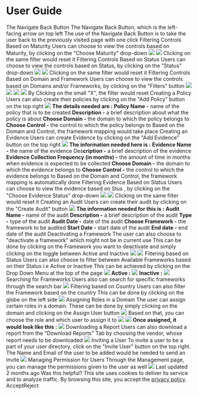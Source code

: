 
# User Guide
The Navigate Back Button[](https://docs.zeron.one/zeron-compliance/user-guide#the-navigate-back-button)
The Navigate Back Button, which is the left-facing arrow on top left 
The use of the Navigate Back Button is to take the user back to the previously visited page with one click 
Filtering Controls Based on Maturity [](https://docs.zeron.one/zeron-compliance/user-guide#filtering-controls-based-on-maturity)
Users can choose to view the controls based on Maturity, by clicking on the "Choose Maturity" drop-down 
![](https://docs.zeron.one/~gitbook/image?url=https%3A%2F%2F2369257091-files.gitbook.io%2F%7E%2Ffiles%2Fv0%2Fb%2Fgitbook-x-prod.appspot.com%2Fo%2Fspaces%252FNvBtBGH5RnvS9IY79liz%252Fuploads%252FwYleWLHLh8U8EDkf18aL%252FScreenshot%25202025-04-07%2520at%25203.29.45%25E2%2580%25AFPM.png%3Falt%3Dmedia%26token%3Da2825667-8bac-4129-b695-56a738fde244&width=768&dpr=4&quality=100&sign=620907a5&sv=2)
![](https://docs.zeron.one/~gitbook/image?url=https%3A%2F%2F2369257091-files.gitbook.io%2F%7E%2Ffiles%2Fv0%2Fb%2Fgitbook-x-prod.appspot.com%2Fo%2Fspaces%252FNvBtBGH5RnvS9IY79liz%252Fuploads%252FzucH8foc3AQX2ooa7OWr%252FScreenshot%25202025-04-07%2520at%25203.30.04%25E2%2580%25AFPM.png%3Falt%3Dmedia%26token%3Df5e3ce86-e1f9-42f8-9e16-5b0f777147d9&width=768&dpr=4&quality=100&sign=c7e72884&sv=2)
Clicking on the same filter would reset it 
Filtering Controls Based on Status [](https://docs.zeron.one/zeron-compliance/user-guide#filtering-controls-based-on-status)
Users can choose to view the controls based on Status, by clicking on the "Status" drop-down 
![](https://docs.zeron.one/~gitbook/image?url=https%3A%2F%2F2369257091-files.gitbook.io%2F%7E%2Ffiles%2Fv0%2Fb%2Fgitbook-x-prod.appspot.com%2Fo%2Fspaces%252FNvBtBGH5RnvS9IY79liz%252Fuploads%252FfTrssQVuNAzKJZGxtnx4%252FScreenshot%25202025-04-07%2520at%25203.33.01%25E2%2580%25AFPM.png%3Falt%3Dmedia%26token%3D33e21e2b-ae21-4bae-9e00-344820929893&width=768&dpr=4&quality=100&sign=83b7587&sv=2)
![](https://docs.zeron.one/~gitbook/image?url=https%3A%2F%2F2369257091-files.gitbook.io%2F%7E%2Ffiles%2Fv0%2Fb%2Fgitbook-x-prod.appspot.com%2Fo%2Fspaces%252FNvBtBGH5RnvS9IY79liz%252Fuploads%252F2sS1QHKaFdcaBcbwOlZG%252FScreenshot%25202025-04-07%2520at%25203.33.17%25E2%2580%25AFPM.png%3Falt%3Dmedia%26token%3D6d49171a-c530-41b1-83e8-a64ff15d66e8&width=768&dpr=4&quality=100&sign=feb7e35a&sv=2)
Clicking on the same filter would reset it 
Filtering Controls Based on Domain and Framework [](https://docs.zeron.one/zeron-compliance/user-guide#filtering-controls-based-on-domain-and-framework)
Users can choose to view the controls based on Domains and/or Frameworks, by clicking on the "Filters" button 
![](https://docs.zeron.one/~gitbook/image?url=https%3A%2F%2F2369257091-files.gitbook.io%2F%7E%2Ffiles%2Fv0%2Fb%2Fgitbook-x-prod.appspot.com%2Fo%2Fspaces%252FNvBtBGH5RnvS9IY79liz%252Fuploads%252F6ujFSeC7izifJAFJywRm%252FScreenshot%25202025-04-07%2520at%25203.35.28%25E2%2580%25AFPM.png%3Falt%3Dmedia%26token%3D49ac29a1-2a23-4d01-867d-1cb6e3d02d06&width=768&dpr=4&quality=100&sign=be4d9c7d&sv=2)
![](https://docs.zeron.one/~gitbook/image?url=https%3A%2F%2F2369257091-files.gitbook.io%2F%7E%2Ffiles%2Fv0%2Fb%2Fgitbook-x-prod.appspot.com%2Fo%2Fspaces%252FNvBtBGH5RnvS9IY79liz%252Fuploads%252F3Z53Vfx0XnfM78HdnoQo%252FScreenshot%25202025-04-07%2520at%25203.35.40%25E2%2580%25AFPM.png%3Falt%3Dmedia%26token%3D754191bd-279a-4a79-8b47-d5d7a00b0d4c&width=768&dpr=4&quality=100&sign=7a65cc40&sv=2)
![](https://docs.zeron.one/~gitbook/image?url=https%3A%2F%2F2369257091-files.gitbook.io%2F%7E%2Ffiles%2Fv0%2Fb%2Fgitbook-x-prod.appspot.com%2Fo%2Fspaces%252FNvBtBGH5RnvS9IY79liz%252Fuploads%252Frkn17oP31wzBkQkh4P35%252FScreenshot%25202025-04-07%2520at%25203.35.59%25E2%2580%25AFPM.png%3Falt%3Dmedia%26token%3D90c47a68-4ed1-48d8-bf23-4f2e3d0a1760&width=768&dpr=4&quality=100&sign=5d9b8abc&sv=2)
![](https://docs.zeron.one/~gitbook/image?url=https%3A%2F%2F2369257091-files.gitbook.io%2F%7E%2Ffiles%2Fv0%2Fb%2Fgitbook-x-prod.appspot.com%2Fo%2Fspaces%252FNvBtBGH5RnvS9IY79liz%252Fuploads%252FuVn1V3cItDtEKP5jlpjq%252FScreenshot%25202025-04-07%2520at%25203.36.17%25E2%2580%25AFPM.png%3Falt%3Dmedia%26token%3Db5421438-e803-4d7a-8490-6c61cd6000c0&width=768&dpr=4&quality=100&sign=2952fa54&sv=2)
By Clicking on the small "X", the filter would reset 
Creating a Policy [](https://docs.zeron.one/zeron-compliance/user-guide#creating-a-policy)
Users can also create their policies by clicking on the "Add Policy" button on the top right
![](https://docs.zeron.one/~gitbook/image?url=https%3A%2F%2F2369257091-files.gitbook.io%2F%7E%2Ffiles%2Fv0%2Fb%2Fgitbook-x-prod.appspot.com%2Fo%2Fspaces%252FNvBtBGH5RnvS9IY79liz%252Fuploads%252FtUaPIjTyRe2V2okAtBft%252FScreenshot%25202025-04-07%2520at%25201.07.07%25E2%2580%25AFPM.png%3Falt%3Dmedia%26token%3D3836ff69-b1c8-4799-8db5-579b80f01395&width=768&dpr=4&quality=100&sign=243849ee&sv=2)
**The details needed are :**
**Policy Name -** name of the policy that is to be created 
**Description -** a brief description about what the policy is about 
**Choose Domain -** the domain to which the policy belongs to
**Choose Control -** the control to which the policy belongs to 
Based on the Domain and Control, the framework mapping would take place 
Creating an Evidence[](https://docs.zeron.one/zeron-compliance/user-guide#creating-an-evidence)
Users can create Evidence by clicking on the "Add Evidence" button on the top right 
![](https://docs.zeron.one/~gitbook/image?url=https%3A%2F%2F2369257091-files.gitbook.io%2F%7E%2Ffiles%2Fv0%2Fb%2Fgitbook-x-prod.appspot.com%2Fo%2Fspaces%252FNvBtBGH5RnvS9IY79liz%252Fuploads%252FvEclMhYvegnq0LScXcoh%252FScreenshot%25202025-04-07%2520at%25201.13.33%25E2%2580%25AFPM.png%3Falt%3Dmedia%26token%3Dc3f12f3c-81dd-411b-bc98-e61797742c2e&width=768&dpr=4&quality=100&sign=1375379f&sv=2)
**The information needed here is :**
**Evidence Name -** the name of the evidence 
Des**cription -** a brief description of the evidence 
**Evidence Collection Frequency (in months) -** the amount of time in months when evidence is expected to be collected 
**Choose Domain -** the domain to which the evidence belongs to
**Choose Control -** the control to which the evidence belongs to
Based on the Domain and Control, the framework mapping is automatically done 
Filtering Evidence Based on Status [](https://docs.zeron.one/zeron-compliance/user-guide#filtering-evidence-based-on-status)
Users can choose to view the evidence based on Stus , by clicking on the "Choose Evidence Status" drop-down
![](https://docs.zeron.one/~gitbook/image?url=https%3A%2F%2F2369257091-files.gitbook.io%2F%7E%2Ffiles%2Fv0%2Fb%2Fgitbook-x-prod.appspot.com%2Fo%2Fspaces%252FNvBtBGH5RnvS9IY79liz%252Fuploads%252FcvR7DA8YNjm9ND4w311N%252FScreenshot%25202025-04-07%2520at%25203.41.10%25E2%2580%25AFPM.png%3Falt%3Dmedia%26token%3Dcec1ecd9-413a-4453-acf0-e2d84c426e53&width=768&dpr=4&quality=100&sign=44901fc1&sv=2)
![](https://docs.zeron.one/~gitbook/image?url=https%3A%2F%2F2369257091-files.gitbook.io%2F%7E%2Ffiles%2Fv0%2Fb%2Fgitbook-x-prod.appspot.com%2Fo%2Fspaces%252FNvBtBGH5RnvS9IY79liz%252Fuploads%252FZPDO59XSoilik6dajcLo%252FScreenshot%25202025-04-07%2520at%25203.41.22%25E2%2580%25AFPM.png%3Falt%3Dmedia%26token%3Dde6c3657-88dc-4d60-b0e3-6599b7e8d7c6&width=768&dpr=4&quality=100&sign=134d0cbf&sv=2)
Clicking on the same filter would reset it 
Creating an Audit[](https://docs.zeron.one/zeron-compliance/user-guide#creating-an-audit)
Users can create their audit by clicking on the "Create Audit" button 
![](https://docs.zeron.one/~gitbook/image?url=https%3A%2F%2F2369257091-files.gitbook.io%2F%7E%2Ffiles%2Fv0%2Fb%2Fgitbook-x-prod.appspot.com%2Fo%2Fspaces%252FNvBtBGH5RnvS9IY79liz%252Fuploads%252FPJg9HwWA0N2kBRuRjrk4%252FScreenshot%25202025-04-07%2520at%25201.34.01%25E2%2580%25AFPM.png%3Falt%3Dmedia%26token%3D906c0dd7-d98c-4e8b-803d-99e9b120789a&width=768&dpr=4&quality=100&sign=f32723d9&sv=2)
**The information needed for this is :**
**Audit Name -** name of the audit 
**Description -** a brief description of the audit 
**Type -** type of the audit 
**Audit Date -** date of the audit 
**Choose Framework -** the framework to be audited 
**Start Date -** start date of the audit
**End date -** end date of the audit 
Deactivating a Framework[](https://docs.zeron.one/zeron-compliance/user-guide#deactivating-a-framework)
The user can also choose to "deactivate a framework" which might not be in current use
This can be done by clicking on the Framework you want to deactivate and simply clicking on the toggle between Active and Inactive 
![](https://docs.zeron.one/~gitbook/image?url=https%3A%2F%2F2369257091-files.gitbook.io%2F%7E%2Ffiles%2Fv0%2Fb%2Fgitbook-x-prod.appspot.com%2Fo%2Fspaces%252FNvBtBGH5RnvS9IY79liz%252Fuploads%252FIOT02UkjDT6NDnxB9G3L%252FScreenshot%25202025-04-07%2520at%252010.54.55%25E2%2580%25AFAM.png%3Falt%3Dmedia%26token%3Dd19a0483-cdaf-49bf-b737-a80327787b7e&width=768&dpr=4&quality=100&sign=916b702c&sv=2)
![](https://docs.zeron.one/~gitbook/image?url=https%3A%2F%2F2369257091-files.gitbook.io%2F%7E%2Ffiles%2Fv0%2Fb%2Fgitbook-x-prod.appspot.com%2Fo%2Fspaces%252FNvBtBGH5RnvS9IY79liz%252Fuploads%252FQ0r9WnMKae2v8vFDRL1P%252FScreenshot%25202025-04-07%2520at%252010.54.58%25E2%2580%25AFAM.png%3Falt%3Dmedia%26token%3D4b157470-15c2-49ba-92a6-427cde140561&width=768&dpr=4&quality=100&sign=8799a88a&sv=2)
Filtering based on Status [](https://docs.zeron.one/zeron-compliance/user-guide#filtering-based-on-status)
Users can also choose to filter between Available Frameworks based on their Status i.e Active or Inactive 
This can be achieved by clicking on the Drop Down Menu at the top of the page 
![](https://docs.zeron.one/~gitbook/image?url=https%3A%2F%2F2369257091-files.gitbook.io%2F%7E%2Ffiles%2Fv0%2Fb%2Fgitbook-x-prod.appspot.com%2Fo%2Fspaces%252FNvBtBGH5RnvS9IY79liz%252Fuploads%252FM1aB688GuS0R7S03JGqc%252FScreenshot%25202025-04-07%2520at%252010.59.42%25E2%2580%25AFAM.png%3Falt%3Dmedia%26token%3Df1217e49-9f36-4296-b4db-2473d58d47e1&width=768&dpr=4&quality=100&sign=af6ad6b7&sv=2)
**Active :**
![](https://docs.zeron.one/~gitbook/image?url=https%3A%2F%2F2369257091-files.gitbook.io%2F%7E%2Ffiles%2Fv0%2Fb%2Fgitbook-x-prod.appspot.com%2Fo%2Fspaces%252FNvBtBGH5RnvS9IY79liz%252Fuploads%252FW20AQ9K5qXGh1F3xUV5x%252FScreenshot%25202025-04-07%2520at%252011.00.23%25E2%2580%25AFAM.png%3Falt%3Dmedia%26token%3D6b46038e-1d02-4aa3-8ed3-e0b9ae617bc1&width=768&dpr=4&quality=100&sign=eafe3ecd&sv=2)
**Inactive :**
![](https://docs.zeron.one/~gitbook/image?url=https%3A%2F%2F2369257091-files.gitbook.io%2F%7E%2Ffiles%2Fv0%2Fb%2Fgitbook-x-prod.appspot.com%2Fo%2Fspaces%252FNvBtBGH5RnvS9IY79liz%252Fuploads%252F8Ga7REW5FFQBmu9ozfhx%252FScreenshot%25202025-04-07%2520at%252011.00.27%25E2%2580%25AFAM.png%3Falt%3Dmedia%26token%3D98e15200-ac5a-4b9b-b049-a34208bd7c5c&width=768&dpr=4&quality=100&sign=76ce71f4&sv=2)
Searching for Frameworks [](https://docs.zeron.one/zeron-compliance/user-guide#searching-for-frameworks)
Users also can search for specific frameworks through the search bar 
![](https://docs.zeron.one/~gitbook/image?url=https%3A%2F%2F2369257091-files.gitbook.io%2F%7E%2Ffiles%2Fv0%2Fb%2Fgitbook-x-prod.appspot.com%2Fo%2Fspaces%252FNvBtBGH5RnvS9IY79liz%252Fuploads%252Fu5V2eKftq2su9iuU9Evd%252FScreenshot%25202025-04-07%2520at%252011.21.22%25E2%2580%25AFAM.png%3Falt%3Dmedia%26token%3D90675a8c-a718-4588-b79e-7e2d5f806dab&width=768&dpr=4&quality=100&sign=e40fee0e&sv=2)
Filtering based on Country[](https://docs.zeron.one/zeron-compliance/user-guide#filtering-based-on-country)
Users can also filter the Framework based on the country
This can be done by clicking on the globe on the left side 
![](https://docs.zeron.one/~gitbook/image?url=https%3A%2F%2F2369257091-files.gitbook.io%2F%7E%2Ffiles%2Fv0%2Fb%2Fgitbook-x-prod.appspot.com%2Fo%2Fspaces%252FNvBtBGH5RnvS9IY79liz%252Fuploads%252FoxSs10hoVizWSMpOgFVK%252FScreenshot%25202025-04-07%2520at%252011.22.26%25E2%2580%25AFAM.png%3Falt%3Dmedia%26token%3D98f44679-3db4-4a65-895b-f5632e6994f4&width=768&dpr=4&quality=100&sign=c3bf5435&sv=2)
Assigning Roles in a Domain[](https://docs.zeron.one/zeron-compliance/user-guide#assigning-roles-in-a-domain)
The user can assign certain roles in a domain. These can be done by simply clicking on the domain and clicking on the Assign User button 
![](https://docs.zeron.one/~gitbook/image?url=https%3A%2F%2F2369257091-files.gitbook.io%2F%7E%2Ffiles%2Fv0%2Fb%2Fgitbook-x-prod.appspot.com%2Fo%2Fspaces%252FNvBtBGH5RnvS9IY79liz%252Fuploads%252FCQk0HRQNnuzPo5Z1UT1k%252FScreenshot%25202025-04-07%2520at%252011.31.43%25E2%2580%25AFAM.png%3Falt%3Dmedia%26token%3D698b6905-d312-42cd-bd3e-3372397d459c&width=768&dpr=4&quality=100&sign=f85d152b&sv=2)
Based on that, you can choose the role and which user to assign it to
![](https://docs.zeron.one/~gitbook/image?url=https%3A%2F%2F2369257091-files.gitbook.io%2F%7E%2Ffiles%2Fv0%2Fb%2Fgitbook-x-prod.appspot.com%2Fo%2Fspaces%252FNvBtBGH5RnvS9IY79liz%252Fuploads%252F1TpjN9NfH4bKE2DXXw3R%252FScreenshot%25202025-04-07%2520at%252011.33.54%25E2%2580%25AFAM.png%3Falt%3Dmedia%26token%3D77de55ec-3f92-4b98-ae24-dfe864c0d697&width=768&dpr=4&quality=100&sign=fe69a147&sv=2)
![](https://docs.zeron.one/~gitbook/image?url=https%3A%2F%2F2369257091-files.gitbook.io%2F%7E%2Ffiles%2Fv0%2Fb%2Fgitbook-x-prod.appspot.com%2Fo%2Fspaces%252FNvBtBGH5RnvS9IY79liz%252Fuploads%252F5fO2AESOCImY9grHFt48%252FScreenshot%25202025-04-07%2520at%252011.35.55%25E2%2580%25AFAM.png%3Falt%3Dmedia%26token%3De491520f-601b-433c-ab94-e7be39a0d4d1&width=768&dpr=4&quality=100&sign=6144ce59&sv=2)
**Once assigned, it would look like this :**
![](https://docs.zeron.one/~gitbook/image?url=https%3A%2F%2F2369257091-files.gitbook.io%2F%7E%2Ffiles%2Fv0%2Fb%2Fgitbook-x-prod.appspot.com%2Fo%2Fspaces%252FNvBtBGH5RnvS9IY79liz%252Fuploads%252FfVXZ1dNoHSaVT9XUNqac%252FScreenshot%25202025-04-07%2520at%252011.37.16%25E2%2580%25AFAM.png%3Falt%3Dmedia%26token%3Df4de3254-026c-4345-a36e-a3baf4fd4c50&width=768&dpr=4&quality=100&sign=e5d190cc&sv=2)
Downloading a Report [](https://docs.zeron.one/zeron-compliance/user-guide#downloading-a-report)
Users can also download a report from the "Download Reports" Tab by choosing the vendor, whose report needs to be downloaded 
![](https://docs.zeron.one/~gitbook/image?url=https%3A%2F%2F2369257091-files.gitbook.io%2F%7E%2Ffiles%2Fv0%2Fb%2Fgitbook-x-prod.appspot.com%2Fo%2Fspaces%252FNvBtBGH5RnvS9IY79liz%252Fuploads%252Fs2MHtRUux9bQgKYmYv4m%252FScreenshot%25202025-04-07%2520at%25203.00.14%25E2%2580%25AFPM.png%3Falt%3Dmedia%26token%3D919b98a9-854a-4127-8e86-29f3253ebad9&width=768&dpr=4&quality=100&sign=c8c3e43&sv=2)
Inviting a User[](https://docs.zeron.one/zeron-compliance/user-guide#inviting-a-user)
To invite a user to be a part of your user directory, click on the "Invite User" button on the top right. The Name and Email of the user to be added would be needed to send an invite
![](https://docs.zeron.one/~gitbook/image?url=https%3A%2F%2F2369257091-files.gitbook.io%2F%7E%2Ffiles%2Fv0%2Fb%2Fgitbook-x-prod.appspot.com%2Fo%2Fspaces%252FNvBtBGH5RnvS9IY79liz%252Fuploads%252FfepgqyHtkGY6jAbnWPpL%252FScreenshot%25202025-04-07%2520at%25203.01.58%25E2%2580%25AFPM.png%3Falt%3Dmedia%26token%3D15864abe-1bf9-4bc8-a357-f882a25d43d8&width=768&dpr=4&quality=100&sign=fa7eff69&sv=2)
Managing Permission for Users [](https://docs.zeron.one/zeron-compliance/user-guide#managing-permission-for-users)
Through the Management page, you can manage the permissions given to the user as well
![](https://docs.zeron.one/~gitbook/image?url=https%3A%2F%2F2369257091-files.gitbook.io%2F%7E%2Ffiles%2Fv0%2Fb%2Fgitbook-x-prod.appspot.com%2Fo%2Fspaces%252FNvBtBGH5RnvS9IY79liz%252Fuploads%252FnpkuPp32XbKMRIwnTOo1%252FScreenshot%25202025-04-07%2520at%25203.03.41%25E2%2580%25AFPM.png%3Falt%3Dmedia%26token%3Ddecc88d5-52ba-4019-89af-97b661547d58&width=768&dpr=4&quality=100&sign=d572c4b0&sv=2)
Last updated 2 months ago
Was this helpful?
This site uses cookies to deliver its service and to analyze traffic. By browsing this site, you accept the [privacy policy](https://zeron.one/privacy-policy/).
AcceptReject

